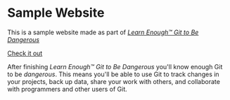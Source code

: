 # Sample Website

This is a sample website made as part of [*Learn Enough&trade; Git to Be Dangerous*](http://learnenough.com/git-tutorial)

[Check it out](http://learnenough.com/git-tutorial)

After finishing *Learn Enough&trade; Git to Be Dangerous* you'll know enough Git to be *dangerous*. This means you'll be able to use Git to track changes in your projects, back up data, share your work with others, and collaborate with programmers and other users of Git.
